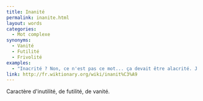 ```yaml
---
title: Inanité
permalink: inanite.html
layout: words
categories:
  - Mot complexe
synonyms:
  - Vanité
  - Futilité
  - Frivolité
examples:
  - "Inacrité ? Non, ce n'est pas ce mot... ça devait être alacrité. J'aurais pu dire inanité, mais c'aurait été méchant..."
link: http://fr.wiktionary.org/wiki/inanit%C3%A9
---
```


Caractère d'inutilité, de futilité, de vanité.

